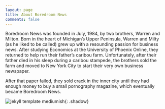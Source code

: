 ```yaml
---
layout: page
title: About Boredroom News
comments: false
---
```


Boredroom News was founded in July, 1984, by two brothers, Warren and Milton. Born in the heart of Michigan’s Upper Peninsula, Warren and Milty (as he liked to be called) grew up with a resounding passion for business news. After studying Economics at the University of Phoenix Online, they returned to help run their father’s caribou farm. Unfortunately, after their father died in his sleep during a caribou stampede, the brothers sold the farm and moved to New York City to start their very own business newspaper.

After that paper failed, they sold crack in the inner city until they had enough money to buy a small pornography magazine, which eventually became Boredroom News.

![jekyll template mediumish]({{site.baseurl}}/assets/images/founders.jpg){: .shadow}

